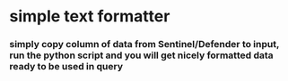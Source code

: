 # simple text formatter

### simply copy column of data from Sentinel/Defender to input, run the python script and you will get nicely formatted data ready to be used in query


